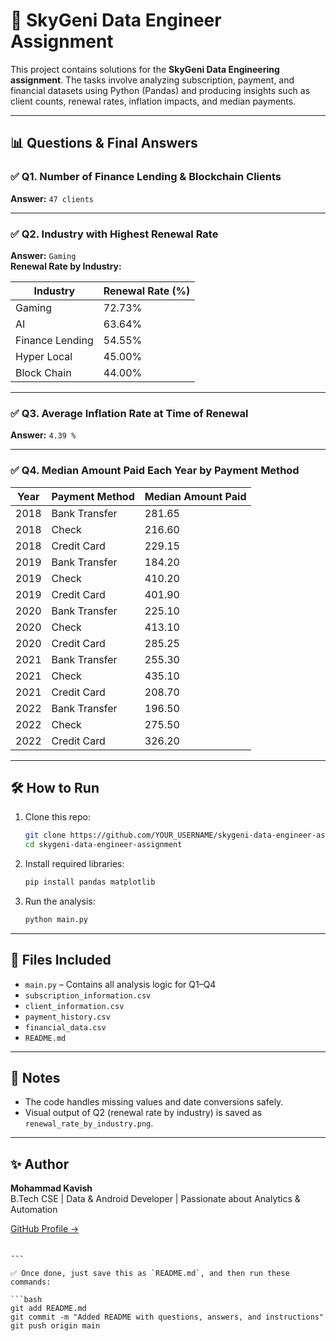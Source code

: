 # 💼 SkyGeni Data Engineer Assignment

This project contains solutions for the **SkyGeni Data Engineering assignment**. The tasks involve analyzing subscription, payment, and financial datasets using Python (Pandas) and producing insights such as client counts, renewal rates, inflation impacts, and median payments.

---

## 📊 Questions & Final Answers

### ✅ Q1. Number of Finance Lending & Blockchain Clients
**Answer:** `47 clients`

---

### ✅ Q2. Industry with Highest Renewal Rate
**Answer:** `Gaming`  
**Renewal Rate by Industry:**

| Industry         | Renewal Rate (%) |
|------------------|------------------|
| Gaming           | 72.73%           |
| AI               | 63.64%           |
| Finance Lending  | 54.55%           |
| Hyper Local      | 45.00%           |
| Block Chain      | 44.00%           |

---

### ✅ Q3. Average Inflation Rate at Time of Renewal
**Answer:** `4.39 %`

---

### ✅ Q4. Median Amount Paid Each Year by Payment Method

| Year | Payment Method | Median Amount Paid |
|------|----------------|--------------------|
| 2018 | Bank Transfer  | 281.65             |
| 2018 | Check          | 216.60             |
| 2018 | Credit Card    | 229.15             |
| 2019 | Bank Transfer  | 184.20             |
| 2019 | Check          | 410.20             |
| 2019 | Credit Card    | 401.90             |
| 2020 | Bank Transfer  | 225.10             |
| 2020 | Check          | 413.10             |
| 2020 | Credit Card    | 285.25             |
| 2021 | Bank Transfer  | 255.30             |
| 2021 | Check          | 435.10             |
| 2021 | Credit Card    | 208.70             |
| 2022 | Bank Transfer  | 196.50             |
| 2022 | Check          | 275.50             |
| 2022 | Credit Card    | 326.20             |

---

## 🛠 How to Run

1. Clone this repo:
   ```bash
   git clone https://github.com/YOUR_USERNAME/skygeni-data-engineer-assignment.git
   cd skygeni-data-engineer-assignment
   ```

2. Install required libraries:
   ```bash
   pip install pandas matplotlib
   ```

3. Run the analysis:
   ```bash
   python main.py
   ```

---

## 📁 Files Included

- `main.py` – Contains all analysis logic for Q1–Q4
- `subscription_information.csv`
- `client_information.csv`
- `payment_history.csv`
- `financial_data.csv`
- `README.md`

---

## 📌 Notes

- The code handles missing values and date conversions safely.
- Visual output of Q2 (renewal rate by industry) is saved as `renewal_rate_by_industry.png`.

---

## ✨ Author

**Mohammad Kavish**  
B.Tech CSE | Data & Android Developer | Passionate about Analytics & Automation

[GitHub Profile →](https://github.com/MOHAMMAD-KAVISH)
```

---

✅ Once done, just save this as `README.md`, and then run these commands:

```bash
git add README.md
git commit -m "Added README with questions, answers, and instructions"
git push origin main
```
